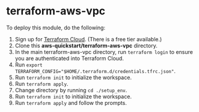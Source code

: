 # terraform-aws-vpc
To deploy this module, do the following:
1. Sign up for [Terraform Cloud](https://app.terraform.io/signup/account). (There is a free tier available.)
2. Clone this **aws-quickstart/terraform-aws-vpc** directory.
3. In the main terraform-aws-vpc directory, run `terraform login` to ensure you are authenticated into Terraform Cloud.
4. Run `export TERRAFORM_CONFIG="$HOME/.terraform.d/credentials.tfrc.json"`.
5. Run `terraform init` to initialize the workspace.
6. Run `terraform apply`.
7. Change directory by running `cd ./setup_env`.
8. Run `terraform init` to initialize the workspace.
9. Run `terraform apply` and follow the prompts.
